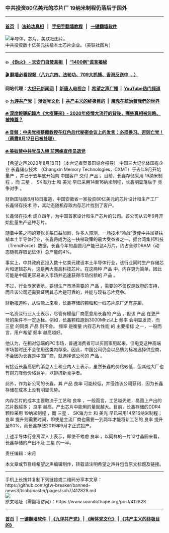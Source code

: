 ### 中共投资80亿美元的芯片厂 19纳米制程仍落后于国外
------------------------

#### [首页](https://github.com/gfw-breaker/banned-news3/blob/master/README.md) &nbsp;&nbsp;|&nbsp;&nbsp; [法轮功真相](https://github.com/begood0513/basic/blob/master/README.md)  &nbsp;&nbsp;|&nbsp;&nbsp; [手把手翻墙教程](https://github.com/gfw-breaker/guides/wiki)  &nbsp;&nbsp;|&nbsp;&nbsp; [一键翻墙软件](https://github.com/gfw-breaker/nogfw/blob/master/README.md)  



<div><img alt="半导体，芯片，美联社图片。" src="https://img.soundofhope.org/2020-06/20190710003053-1592338851521.jpg"/>
<br/><figcaption class="caption">
 中共投资数十亿美元扶植本土芯片企业。（美联社图片）
</figcaption></div><hr/>

#### 💥 [《伪火》 - 天安门自焚真相 ](http://141.164.51.119:10000/videos/blog/weihuo.html)&nbsp; |&nbsp; [“1400例”谎言揭秘  ](http://141.164.51.119:10000/videos/blog/jiexi1400.html)

#### [ 🎬  翻墙必看视频（八九六四、法轮功、709大抓捕、香港反送中 ...）](https://github.com/gfw-breaker/links/blob/master/banned.md)

#### 网站代理：[大纪元新闻网](http://167.172.10.89:10080/gb/) &nbsp;|&nbsp; [新唐人电视台](http://167.172.10.89:8808/gb/) &nbsp;|&nbsp; [希望之声广播](http://167.172.10.89/radio.html) &nbsp;|&nbsp; [YouTube热门频道](http://158.247.203.241/youtube.html)

#### 💥 [九评共产党](http://141.164.51.119:10000/videos/res/jiuping/)&nbsp; |&nbsp; [漫谈党文化](http://141.164.51.119:10000/videos/res/mtdwh/)&nbsp; |&nbsp; [共产主义的终极目的](http://141.164.51.119:10000/videos/res/zjmd/)&nbsp; |&nbsp; [魔鬼在統治著我們的世界](http://141.164.51.119:10000/videos/res/TheSpecter/)  

#### [ 🔥  深度報導紀錄片《大疫襲來》- 2020年疫情大流行的背後，哪些真相被忽略、被掩蓋？](http://141.164.51.119:10000/videos/news/../corona/index.html)

#### [ 🔥  音频：中央党校蔡霞教授在红色后代秘密会议上的发言：必须换习、否则亡党！（蔡霞8月17日已被处理）](http://141.164.51.119:10000/videos/news/caixia.html)

#### [ 🔥  美拟禁中共党员入境 前网络宣传员退党](http://141.164.51.119:10000/videos/news/awaken.html)

<div><div class="Content__Wrapper sc-1bvya0-0 grZQxZ">
 <p class="meta-top">
  <span class="meta">
   【希望之声2020年8月18日】（本台记者贺景田综合报导）
  </span>
  中国三大记忆体国有企业
  <ok href="/term/353971">
   长鑫储存技术
  </ok>
  （Changxin Memory Technologies，CXMT）于去年9月开始
  <ok href="/term/65219">
   量产
  </ok>
  ，并已于去年底开始向
  <ok href="/term/353974">
   中国客户
  </ok>
  交付
  <ok href="/term/53940">
   产品
  </ok>
  。目前，长鑫存储采用
  <ok href="/term/353977">
   19纳米制程
  </ok>
  ，而
  <ok href="/term/1698">
   三星
  </ok>
  、
  <ok href="/term/233839">
   SK海力士
  </ok>
  和
  <ok href="/term/101086">
   美光
  </ok>
  早已采用14至16纳米制程，长鑫明显落后于
  <ok href="/term/83776">
   竞争对手
  </ok>
  。
 </p>
 <p>
  财新国际版8月18日报道，中国安徽省一家投资80亿美元的芯片设计和生产工厂
  <ok href="/term/353971">
   长鑫储存技术
  </ok>
  称，其动态随机存取内存芯片找到了客户。
 </p>
 <div class="AD_Embed__Wrap-sc-1xslmin-0 igMuqX module desktop">
  <div>
  </div>
 </div>
 <p>
  <ok href="/term/353971">
   长鑫储存技术
  </ok>
  成立四年，为中国首家设计和生产芯片的公司。该公司从去年9月开始批量生产这种芯片。
 </p>
 <p>
  随着中美之间的紧张关系日益加剧，许多人预测，一场技术“冷战”促使中共加紧扶植本土半导体行业，长鑫将成为这一扶植政策的最大受益者之一。据台湾集邦科技（TrendForce）数据，长鑫今年的晶圆月产能已达4万片，约占全球DRAM（动态随机存取记忆体）总产能的4%。
 </p>
 <p>
  事实上，中共政府正投入数十亿美元建设本土半导体行业，该行业同时生产存储芯片和逻辑芯片，这是两大类高科技芯片。在这两种
  <ok href="/term/53940">
   产品
  </ok>
  中，内存更为简单，因此可能是中国更容易进入市场并迅速获得市场份额的
  <ok href="/term/53940">
   产品
  </ok>
  。
 </p>
 <p>
  不过，行业专家表示，要想生产市场需要的
  <ok href="/term/53940">
   产品
  </ok>
  ，需要的不仅仅是政府的支持，而且该公司还需要证明其芯片是可靠的，并能与现有芯片竞争。
 </p>
 <p>
  财新报道称，从性能上来看，长鑫存储的颗粒和一线芯片原厂还有差距。
 </p>
 <p>
  一名资深行业人士表示，尽管有模组厂商愿意用长鑫的
  <ok href="/term/53940">
   产品
  </ok>
  ，但该
  <ok href="/term/53940">
   产品
  </ok>
  在更严苛的条件不一定达标。例如，长鑫颗粒跑到3000Mhz以上
  <ok href="/term/26074">
   频率
  </ok>
  会明显发烫，而
  <ok href="/term/1698">
   三星
  </ok>
  的同类
  <ok href="/term/53940">
   产品
  </ok>
  则不会。
  <ok href="/term/26074">
   频率
  </ok>
  是衡量
  <ok href="/term/353980">
   内存芯片性能
  </ok>
  的
  <ok href="/term/353983">
   主要指标
  </ok>
  之一，一般而言，用户希望
  <ok href="/term/26074">
   频率
  </ok>
  越高越好。
 </p>
 <p>
  他认为，在相对低端的PC市场，普通消费者可以买回家用起来，但电竞这种高端市场暂时还不会使用这类内存条。因此，中国公司仍会以品质为标准选择供应商，不会因为长鑫是中国厂商，就选择该公司的
  <ok href="/term/53940">
   产品
  </ok>
  。
 </p>
 <p>
  有接近长鑫高层的消息人士和业内人士表示，虽然长鑫的价格较低，但其他大厂也有财力降低价格竞争，以排挤新竞争者。
 </p>
 <p>
  此外，作为新公司的长鑫，其
  <ok href="/term/53940">
   产品
  </ok>
  <ok href="/term/353986">
   良率
  </ok>
  可能较低，并侵蚀该公司获利，因为长鑫存储在成本上没有明显优势。
 </p>
 <p>
  内存芯片的成本主要取决于工艺和
  <ok href="/term/353986">
   良率
  </ok>
  ，一般而言，工艺越先进，晶圆上产出的芯片数越多；
  <ok href="/term/353986">
   良率
  </ok>
  越高，产出芯片中能用的量就越大。目前，长鑫存储的DDR4颗粒采用
  <ok href="/term/353977">
   19纳米制程
  </ok>
  ，而
  <ok href="/term/1698">
   三星
  </ok>
  、
  <ok href="/term/233839">
   SK海力士
  </ok>
  和
  <ok href="/term/101086">
   美光
  </ok>
  早已采用14至16纳米制程；
  <ok href="/term/353986">
   良率
  </ok>
  提升则需要时间，即使是主流厂商也需要一到两年才能将新工艺的
  <ok href="/term/353986">
   良率
  </ok>
  提升至90%，而长鑫存储2019年9月才正式投产。
 </p>
 <p>
  上述半导体行业资深人士表示，即使不考虑
  <ok href="/term/353986">
   良率
  </ok>
  ，以同样的一片12寸晶圆来看，长鑫存储的产出不及
  <ok href="/term/1698">
   三星
  </ok>
  的一半。
 </p>
 <p class="meta-btm">
  责任编辑：宋月
 </p>
 <p class="meta-btm">
  本文章或节目经希望之声编辑制作，转载请注明希望之声并包含原文标题及链接。
 </p>
</div>
</div>
<hr/>
手机上长按并复制下列链接或二维码分享本文章：<br/>
https://github.com/gfw-breaker/banned-news3/blob/master/pages/soh7/412828.md <br/>
<a href='https://github.com/gfw-breaker/banned-news3/blob/master/pages/soh7/412828.md'><img src='https://github.com/gfw-breaker/banned-news3/blob/master/pages/soh7/412828.md.png'/></a> <br/>
原文地址（需翻墙访问）：https://www.soundofhope.org/post/412828


------------------------
#### [首页](https://github.com/gfw-breaker/banned-news3/blob/master/README.md) &nbsp;|&nbsp; [一键翻墙软件](https://github.com/gfw-breaker/nogfw/blob/master/README.md) &nbsp;| [《九评共产党》](https://github.com/gfw-breaker/9ping.md/blob/master/README.md#九评之一评共产党是什么) | [《解体党文化》](https://github.com/gfw-breaker/jtdwh.md/blob/master/README.md) | [《共产主义的终极目的》](https://github.com/gfw-breaker/gczydzjmd.md/blob/master/README.md)


<img src='http://gfw-breaker.win/banned-news3/pages/soh7/412828.md' width='0px' height='0px'/>